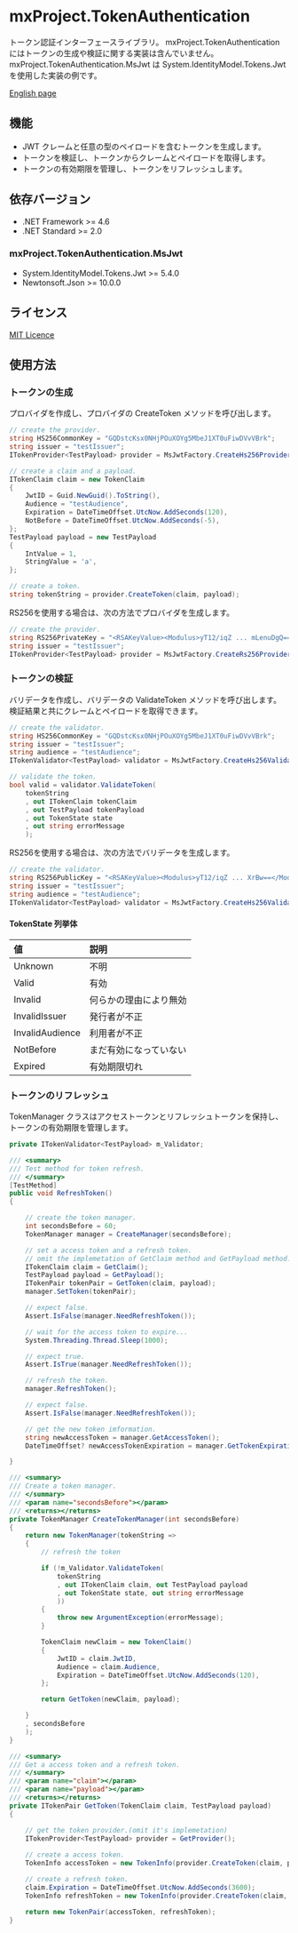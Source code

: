 # mxProject.TokenAuthentication

トークン認証インターフェースライブラリ。
mxProject.TokenAuthentication にはトークンの生成や検証に関する実装は含んでいません。
mxProject.TokenAuthentication.MsJwt は System.IdentityModel.Tokens.Jwt を使用した実装の例です。

[English page](README.md)

## 機能

* JWT クレームと任意の型のペイロードを含むトークンを生成します。
* トークンを検証し、トークンからクレームとペイロードを取得します。
* トークンの有効期限を管理し、トークンをリフレッシュします。

## 依存バージョン

* .NET Framework >= 4.6
* .NET Standard >= 2.0

### mxProject.TokenAuthentication.MsJwt
* System.IdentityModel.Tokens.Jwt >= 5.4.0
* Newtonsoft.Json >= 10.0.0

## ライセンス

[MIT Licence](http://opensource.org/licenses/mit-license.php)

## 使用方法

### トークンの生成

プロバイダを作成し、プロバイダの CreateToken メソッドを呼び出します。

```c#
// create the provider.
string HS256CommonKey = "GQDstcKsx0NHjPOuXOYg5MbeJ1XT0uFiwDVvVBrk";
string issuer = "testIssuer";
ITokenProvider<TestPayload> provider = MsJwtFactory.CreateHs256Provider<TestPayload>(HS256CommonKey, issuer);

// create a claim and a payload.
ITokenClaim claim = new TokenClaim
{
    JwtID = Guid.NewGuid().ToString(),
    Audience = "testAudience",
    Expiration = DateTimeOffset.UtcNow.AddSeconds(120),
    NotBefore = DateTimeOffset.UtcNow.AddSeconds(-5),
};
TestPayload payload = new TestPayload
{
    IntValue = 1,
    StringValue = 'a',
};

// create a token.
string tokenString = provider.CreateToken(claim, payload);
```

RS256を使用する場合は、次の方法でプロバイダを生成します。

```C#
// create the provider.
string RS256PrivateKey = "<RSAKeyValue><Modulus>yT12/iqZ ... mLenuDgQ==</D></RSAKeyValue>";
string issuer = "testIssuer";
ITokenProvider<TestPayload> provider = MsJwtFactory.CreateRs256Provider<TestPayload>(RS256PrivateKey, issuer);
```

### トークンの検証

バリデータを作成し、バリデータの ValidateToken メソッドを呼び出します。検証結果と共にクレームとペイロードを取得できます。

```C#
// create the validator.
string HS256CommonKey = "GQDstcKsx0NHjPOuXOYg5MbeJ1XT0uFiwDVvVBrk";
string issuer = "testIssuer";
string audience = "testAudience";
ITokenValidator<TestPayload> validator = MsJwtFactory.CreateHs256Validator<TestPayload>(HS256CommonKey, issuer, audience);

// validate the token.
bool valid = validator.ValidateToken(
    tokenString
    , out ITokenClaim tokenClaim
    , out TestPayload tokenPayload
    , out TokenState state
    , out string errorMessage
    );
```

RS256を使用する場合は、次の方法でバリデータを生成します。

```C#
// create the validator.
string RS256PublicKey = "<RSAKeyValue><Modulus>yT12/iqZ ... XrBw==</Modulus><Exponent>AQAB</Exponent></RSAKeyValue>";
string issuer = "testIssuer";
string audience = "testAudience";
ITokenValidator<TestPayload> validator = MsJwtFactory.CreateHs256Validator<TestPayload>(RS256PublicKey, issuer, audience);
```

#### TokenState 列挙体

|値|説明|
|:--|:--|
|Unknown|不明|
|Valid|有効|
|Invalid|何らかの理由により無効|
|InvalidIssuer|発行者が不正|
|InvalidAudience|利用者が不正|
|NotBefore|まだ有効になっていない|
|Expired|有効期限切れ|

### トークンのリフレッシュ

TokenManager クラスはアクセストークンとリフレッシュトークンを保持し、トークンの有効期限を管理します。

```C#
private ITokenValidator<TestPayload> m_Validator;

/// <summary>
/// Test method for token refresh.
/// </summary>
[TestMethod]
public void RefreshToken()
{

    // create the token manager.
    int secondsBefore = 60;
    TokenManager manager = CreateManager(secondsBefore);

    // set a access token and a refresh token.
    // omit the implemetation of GetClaim method and GetPayload method.
    ITokenClaim claim = GetClaim();
    TestPayload payload = GetPayload();
    ITokenPair tokenPair = GetToken(claim, payload);
    manager.SetToken(tokenPair);

    // expect false.
    Assert.IsFalse(manager.NeedRefreshToken());

    // wait for the access token to expire...
    System.Threading.Thread.Sleep(1000);

    // expect true.
    Assert.IsTrue(manager.NeedRefreshToken());

    // refresh the token.
    manager.RefreshToken();

    // expect false.
    Assert.IsFalse(manager.NeedRefreshToken());

    // get the new token imformation.
    string newAccessToken = manager.GetAccessToken();
    DateTimeOffset? newAccessTokenExpiration = manager.GetTokenExpiration();

}

/// <summary>
/// Create a token manager.
/// </summary>
/// <param name="secondsBefore"></param>
/// <returns></returns>
private TokenManager CreateTokenManager(int secondsBefore)
{
    return new TokenManager(tokenString =>
    {
        // refresh the token

        if (!m_Validator.ValidateToken(
            tokenString
            , out ITokenClaim claim, out TestPayload payload
            , out TokenState state, out string errorMessage
            ))
        {
            throw new ArgumentException(errorMessage);
        }

        TokenClaim newClaim = new TokenClaim()
        {
            JwtID = claim.JwtID,
            Audience = claim.Audience,
            Expiration = DateTimeOffset.UtcNow.AddSeconds(120),
        };

        return GetToken(newClaim, payload);

    }
    , secondsBefore
    );
}

/// <summary>
/// Get a access token and a refresh token.
/// </summary>
/// <param name="claim"></param>
/// <param name="payload"></param>
/// <returns></returns>
private ITokenPair GetToken(TokenClaim claim, TestPayload payload)
{

    // get the token provider.(omit it's implemetation)
    ITokenProvider<TestPayload> provider = GetProvider();
    
    // create a access token.
    TokenInfo accessToken = new TokenInfo(provider.CreateToken(claim, payload), claim.Expiration, claim.NotBefore);

    // create a refresh token.
    claim.Expiration = DateTimeOffset.UtcNow.AddSeconds(3600);
    TokenInfo refreshToken = new TokenInfo(provider.CreateToken(claim, payload), claim.Expiration, claim.NotBefore);

    return new TokenPair(accessToken, refreshToken);
}
```
